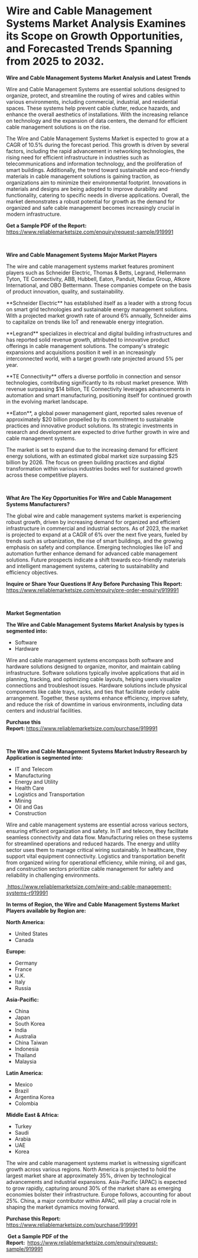 <p><h1>Wire and Cable Management Systems Market Analysis Examines its Scope on Growth Opportunities, and Forecasted Trends Spanning from 2025 to 2032.</h1></p><p><strong>Wire and Cable Management Systems Market Analysis and Latest Trends</strong></p>
<p><p>Wire and Cable Management Systems are essential solutions designed to organize, protect, and streamline the routing of wires and cables within various environments, including commercial, industrial, and residential spaces. These systems help prevent cable clutter, reduce hazards, and enhance the overall aesthetics of installations. With the increasing reliance on technology and the expansion of data centers, the demand for efficient cable management solutions is on the rise.</p><p>The Wire and Cable Management Systems Market is expected to grow at a CAGR of 10.5% during the forecast period. This growth is driven by several factors, including the rapid advancement in networking technologies, the rising need for efficient infrastructure in industries such as telecommunications and information technology, and the proliferation of smart buildings. Additionally, the trend toward sustainable and eco-friendly materials in cable management solutions is gaining traction, as organizations aim to minimize their environmental footprint. Innovations in materials and designs are being adopted to improve durability and functionality, catering to specific needs in diverse applications. Overall, the market demonstrates a robust potential for growth as the demand for organized and safe cable management becomes increasingly crucial in modern infrastructure.</p></p>
<p><strong>Get a Sample PDF of the Report:&nbsp;</strong> <a href="https://www.reliablemarketsize.com/enquiry/request-sample/919991?utm_campaign=2935&utm_medium=2&utm_source=Github&utm_content=ia&utm_term=18042025&utm_id=wire-and-cable-management-systems">https://www.reliablemarketsize.com/enquiry/request-sample/919991</a></p>
<p>&nbsp;</p>
<p><strong>Wire and Cable Management Systems Major Market Players</strong></p>
<p><p>The wire and cable management systems market features prominent players such as Schneider Electric, Thomas & Betts, Legrand, Hellermann Tyton, TE Connectivity, ABB, Hubbell, Eaton, Panduit, Niedax Group, Atkore International, and OBO Bettermann. These companies compete on the basis of product innovation, quality, and sustainability.</p><p>**Schneider Electric** has established itself as a leader with a strong focus on smart grid technologies and sustainable energy management solutions. With a projected market growth rate of around 6% annually, Schneider aims to capitalize on trends like IoT and renewable energy integration.</p><p>**Legrand** specializes in electrical and digital building infrastructures and has reported solid revenue growth, attributed to innovative product offerings in cable management solutions. The company's strategic expansions and acquisitions position it well in an increasingly interconnected world, with a target growth rate projected around 5% per year.</p><p>**TE Connectivity** offers a diverse portfolio in connection and sensor technologies, contributing significantly to its robust market presence. With revenue surpassing $14 billion, TE Connectivity leverages advancements in automation and smart manufacturing, positioning itself for continued growth in the evolving market landscape.</p><p>**Eaton**, a global power management giant, reported sales revenue of approximately $20 billion propelled by its commitment to sustainable practices and innovative product solutions. Its strategic investments in research and development are expected to drive further growth in wire and cable management systems.</p><p>The market is set to expand due to the increasing demand for efficient energy solutions, with an estimated global market size surpassing $25 billion by 2026. The focus on green building practices and digital transformation within various industries bodes well for sustained growth across these competitive players.</p></p>
<p>&nbsp;</p>
<p><strong>What Are The Key Opportunities For Wire and Cable Management Systems Manufacturers?</strong></p>
<p><p>The global wire and cable management systems market is experiencing robust growth, driven by increasing demand for organized and efficient infrastructure in commercial and industrial sectors. As of 2023, the market is projected to expand at a CAGR of 6% over the next five years, fueled by trends such as urbanization, the rise of smart buildings, and the growing emphasis on safety and compliance. Emerging technologies like IoT and automation further enhance demand for advanced cable management solutions. Future prospects indicate a shift towards eco-friendly materials and intelligent management systems, catering to sustainability and efficiency objectives.</p></p>
<p><strong>Inquire or Share Your Questions If Any Before Purchasing This Report:</strong> <a href="https://www.reliablemarketsize.com/enquiry/pre-order-enquiry/919991?utm_campaign=2935&utm_medium=2&utm_source=Github&utm_content=ia&utm_term=18042025&utm_id=wire-and-cable-management-systems">https://www.reliablemarketsize.com/enquiry/pre-order-enquiry/919991</a></p>
<p>&nbsp;</p>
<p><strong>Market Segmentation</strong></p>
<p><strong>The Wire and Cable Management Systems Market Analysis by types is segmented into:</strong></p>
<p><ul><li>Software</li><li>Hardware</li></ul></p>
<p><p>Wire and cable management systems encompass both software and hardware solutions designed to organize, monitor, and maintain cabling infrastructure. Software solutions typically involve applications that aid in planning, tracking, and optimizing cable layouts, helping users visualize connections and troubleshoot issues. Hardware solutions include physical components like cable trays, racks, and ties that facilitate orderly cable arrangement. Together, these systems enhance efficiency, improve safety, and reduce the risk of downtime in various environments, including data centers and industrial facilities.</p></p>
<p><strong>Purchase this Report:&nbsp;</strong><a href="https://www.reliablemarketsize.com/purchase/919991?utm_campaign=2935&utm_medium=2&utm_source=Github&utm_content=ia&utm_term=18042025&utm_id=wire-and-cable-management-systems">https://www.reliablemarketsize.com/purchase/919991</a></p>
<p>&nbsp;</p>
<p><strong>The Wire and Cable Management Systems Market Industry Research by Application is segmented into:</strong></p>
<p><ul><li>IT and Telecom</li><li>Manufacturing</li><li>Energy and Utility</li><li>Health Care</li><li>Logistics and Transportation</li><li>Mining</li><li>Oil and Gas</li><li>Construction</li></ul></p>
<p><p>Wire and cable management systems are essential across various sectors, ensuring efficient organization and safety. In IT and telecom, they facilitate seamless connectivity and data flow. Manufacturing relies on these systems for streamlined operations and reduced hazards. The energy and utility sector uses them to manage critical wiring sustainably. In healthcare, they support vital equipment connectivity. Logistics and transportation benefit from organized wiring for operational efficiency, while mining, oil and gas, and construction sectors prioritize cable management for safety and reliability in challenging environments.</p></p>
<p><a href="https://www.reliablemarketsize.com/wire-and-cable-management-systems-r919991?utm_campaign=2935&utm_medium=2&utm_source=Github&utm_content=ia&utm_term=18042025&utm_id=wire-and-cable-management-systems">&nbsp;https://www.reliablemarketsize.com/wire-and-cable-management-systems-r919991</a></p>
<p><strong>In terms of Region, the Wire and Cable Management Systems Market Players available by Region are:</strong></p>
<p>
    <p> <strong> North America: </strong>
        <ul>
            <li>United States</li>
            <li>Canada</li>
        </ul>
        </p> 
    <p> <strong> Europe: </strong>
        <ul>
            <li>Germany</li>
            <li>France</li>
            <li>U.K.</li>
            <li>Italy</li>
            <li>Russia</li>
        </ul>
        </p> 
    <p> <strong> Asia-Pacific: </strong>
        <ul>
            <li>China</li>
            <li>Japan</li>
            <li>South Korea</li>
            <li>India</li>
            <li>Australia</li>
            <li>China Taiwan</li>
            <li>Indonesia</li>
            <li>Thailand</li>
            <li>Malaysia</li>
        </ul>
        </p> 
    <p> <strong> Latin America: </strong>
        <ul>
            <li>Mexico</li>
            <li>Brazil</li>
            <li>Argentina Korea</li>
            <li>Colombia</li>
        </ul>
        </p> 
    <p> <strong> Middle East & Africa: </strong>
        <ul>
            <li>Turkey</li>
            <li>Saudi</li>
            <li>Arabia</li>
            <li>UAE</li>
            <li>Korea</li>
        </ul>
    </p>
    </p>
<p><p>The wire and cable management systems market is witnessing significant growth across various regions. North America is projected to hold the largest market share at approximately 35%, driven by technological advancements and industrial expansions. Asia-Pacific (APAC) is expected to grow rapidly, capturing around 30% of the market share as emerging economies bolster their infrastructure. Europe follows, accounting for about 25%. China, a major contributor within APAC, will play a crucial role in shaping the market dynamics moving forward.</p></p>
<p><strong>Purchase this Report: </strong><a href="https://www.reliablemarketsize.com/purchase/919991?utm_campaign=2935&utm_medium=2&utm_source=Github&utm_content=ia&utm_term=18042025&utm_id=wire-and-cable-management-systems">https://www.reliablemarketsize.com/purchase/919991</a></p>
<p>&nbsp;<strong>Get a Sample PDF of the Report:&nbsp;&nbsp;</strong><a href="https://www.reliablemarketsize.com/enquiry/request-sample/919991?utm_campaign=2935&utm_medium=2&utm_source=Github&utm_content=ia&utm_term=18042025&utm_id=wire-and-cable-management-systems">https://www.reliablemarketsize.com/enquiry/request-sample/919991</a></p>
<p><strong></strong></p>
<p><p></p><p></p><p></p></p>
